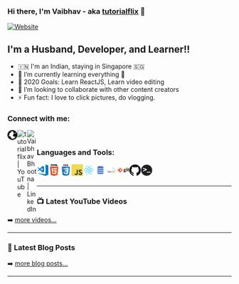 ### Hi there, I'm Vaibhav - aka [tutorialflix][website] 👋

[![Website](https://img.shields.io/badge/tutorialflix-up-brightgreen)](https://tutorialflix.com)

## I'm a Husband, Developer, and Learner!!

- :india: I'm an Indian, staying in Singapore :singapore:
- 🌱 I’m currently learning everything 🤣
- 🥅 2020 Goals: Learn ReactJS, Learn video editing
- 👯 I’m looking to collaborate with other content creators
- ⚡ Fun fact: I love to click pictures, do vlogging.


### Connect with me:

[<img align="left" alt="tutorialflix.com" width="22px" src="https://raw.githubusercontent.com/iconic/open-iconic/master/svg/globe.svg" />][website]
[<img align="left" alt="tutorialflix | YouTube" width="22px" src="https://cdn.jsdelivr.net/npm/simple-icons@v3/icons/youtube.svg" />][youtube]
[<img align="left" alt="VaibhavBhootna | LinkedIn" width="22px" src="https://cdn.jsdelivr.net/npm/simple-icons@v3/icons/linkedin.svg" />][linkedin]

<br />

### Languages and Tools:

<img align="left" alt="Visual Studio Code" width="26px" src="https://raw.githubusercontent.com/github/explore/80688e429a7d4ef2fca1e82350fe8e3517d3494d/topics/visual-studio-code/visual-studio-code.png" />
<img align="left" alt="HTML5" width="26px" src="https://raw.githubusercontent.com/github/explore/80688e429a7d4ef2fca1e82350fe8e3517d3494d/topics/html/html.png" />
<img align="left" alt="CSS3" width="26px" src="https://raw.githubusercontent.com/github/explore/80688e429a7d4ef2fca1e82350fe8e3517d3494d/topics/css/css.png" />
<img align="left" alt="JavaScript" width="26px" src="https://raw.githubusercontent.com/github/explore/80688e429a7d4ef2fca1e82350fe8e3517d3494d/topics/javascript/javascript.png" />
<img align="left" alt="React" width="26px" src="https://raw.githubusercontent.com/github/explore/80688e429a7d4ef2fca1e82350fe8e3517d3494d/topics/react/react.png" />
<img align="left" alt="SQL" width="26px" src="https://raw.githubusercontent.com/github/explore/80688e429a7d4ef2fca1e82350fe8e3517d3494d/topics/sql/sql.png" />
<img align="left" alt="MySQL" width="26px" src="https://raw.githubusercontent.com/github/explore/80688e429a7d4ef2fca1e82350fe8e3517d3494d/topics/mysql/mysql.png" />
<img align="left" alt="Git" width="26px" src="https://raw.githubusercontent.com/github/explore/80688e429a7d4ef2fca1e82350fe8e3517d3494d/topics/git/git.png" />
<img align="left" alt="GitHub" width="26px" src="https://raw.githubusercontent.com/github/explore/78df643247d429f6cc873026c0622819ad797942/topics/github/github.png" />
<img align="left" alt="Terminal" width="26px" src="https://raw.githubusercontent.com/github/explore/80688e429a7d4ef2fca1e82350fe8e3517d3494d/topics/terminal/terminal.png" />

<br />
<br />

---

### 📺 Latest YouTube Videos

<!-- YOUTUBE:START -->
<!-- YOUTUBE:END -->

➡️ [more videos...](https://youtube.com/tutorialflix)

---

### 📕 Latest Blog Posts

<!-- BLOG-POST-LIST:START -->
<!-- BLOG-POST-LIST:END -->

➡️ [more blog posts...](https://tutorialflix.com)

---

[website]: https://tutorialflix.com
[youtube]: https://www.youtube.com/channel/UCDSJh3rB7sETtQfUgWr32mQ
[linkedin]: https://linkedin.com/in/vaibhavbhootna
